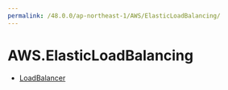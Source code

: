 ```yaml
---
permalink: /48.0.0/ap-northeast-1/AWS/ElasticLoadBalancing/
---
```


# AWS.ElasticLoadBalancing



* [LoadBalancer](LoadBalancer.md)